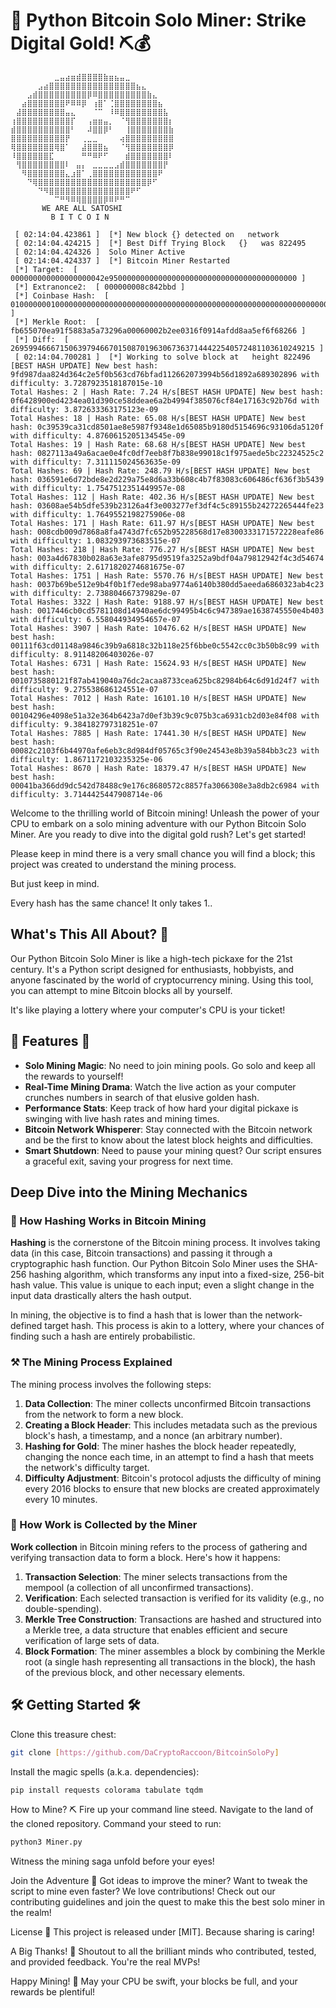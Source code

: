 # 🚀 Python Bitcoin Solo Miner: Strike Digital Gold! ⛏️💰

```
⠀⠀⠀⠀⠀⠀⠀⠀⣀⣤⣴⣶⣾⣿⣿⣿⣿⣷⣶⣦⣤⣀⠀⠀⠀⠀⠀⠀⠀⠀
⠀⠀⠀⠀⠀⣠⣴⣿⣿⣿⣿⣿⣿⣿⣿⣿⣿⣿⣿⣿⣿⣿⣿⣦⣄⠀⠀⠀⠀⠀
⠀⠀⠀⣠⣾⣿⣿⣿⣿⣿⣿⣿⣿⣿⡿⠿⣿⣿⣿⣿⣿⣿⣿⣿⣿⣷⣄⠀⠀⠀
⠀⠀⣴⣿⣿⣿⣿⣿⣿⣿⠟⠿⠿⡿⠀⢰⣿⠁⢈⣿⣿⣿⣿⣿⣿⣿⣿⣦⠀⠀
⠀⣼⣿⣿⣿⣿⣿⣿⣿⣿⣤⣄⠀⠀⠀⠈⠉⠀⠸⠿⣿⣿⣿⣿⣿⣿⣿⣿⣧⠀
⢰⣿⣿⣿⣿⣿⣿⣿⣿⣿⣿⡏⠀⠀⢠⣶⣶⣤⡀⠀⠈⢻⣿⣿⣿⣿⣿⣿⣿⡆
⣾⣿⣿⣿⣿⣿⣿⣿⣿⣿⣿⠃⠀⠀⠼⣿⣿⡿⠃⠀⠀⢸⣿⣿⣿⣿⣿⣿⣿⣷
⣿⣿⣿⣿⣿⣿⣿⣿⣿⣿⡟⠀⠀⢀⣀⣀⠀⠀⠀⠀⢴⣿⣿⣿⣿⣿⣿⣿⣿⣿
⢿⣿⣿⣿⣿⣿⣿⣿⢿⣿⠁⠀⠀⣼⣿⣿⣿⣦⠀⠀⠈⢻⣿⣿⣿⣿⣿⣿⣿⡿
⠸⣿⣿⣿⣿⣿⣿⣏⠀⠀⠀⠀⠀⠛⠛⠿⠟⠋⠀⠀⠀⣾⣿⣿⣿⣿⣿⣿⣿⠇
⠀⢻⣿⣿⣿⣿⣿⣿⣿⣿⠇⠀⣤⡄⠀⣀⣀⣀⣀⣠⣾⣿⣿⣿⣿⣿⣿⣿⡟⠀
⠀⠀⠻⣿⣿⣿⣿⣿⣿⣿⣄⣰⣿⠁⢀⣿⣿⣿⣿⣿⣿⣿⣿⣿⣿⣿⣿⠟⠀⠀
⠀⠀⠀⠙⢿⣿⣿⣿⣿⣿⣿⣿⣿⣿⣿⣿⣿⣿⣿⣿⣿⣿⣿⣿⣿⡿⠋⠀⠀⠀
⠀⠀⠀⠀⠀⠙⠻⣿⣿⣿⣿⣿⣿⣿⣿⣿⣿⣿⣿⣿⣿⣿⠟⠋⠀⠀⠀⠀⠀
⠀⠀⠀⠀⠀⠀⠀⠀⠉⠛⠻⠿⢿⣿⣿⣿⣿⡿⠿⠟⠛⠉⠀⠀⠀⠀⠀⠀⠀⠀
       WE ARE ALL SATOSHI
         B I T C O I N
    
 [ 02:14:04.423861 ]  [*] New block {} detected on   network 
 [ 02:14:04.424215 ]  [*] Best Diff Trying Block   {}   was 822495
 [ 02:14:04.424326 ]  Solo Miner Active
 [ 02:14:04.424337 ]  [*] Bitcoin Miner Restarted
 [*] Target:  [ 000000000000000000042e950000000000000000000000000000000000000000 ]
 [*] Extranonce2:  [ 000000008c842bbd ]
 [*] Coinbase Hash:  [ 01000000010000000000000000000000000000000000000000000000000000000000000000ffffffff3503e18c0c00046c4286650460ae1b0e0cd5a5ce6a000000008c842bbd0a636b706f6f6c112f736f6c6f2e636b706f6f6c2e6f72672fffffffff0314ac9828000000001976a9140b77264c27eddef8af2a19ff48b9a7d2c49bdfb988ac6818d4000000000016001451ed61d2f6aa260cc72cdf743e4e436a82c010270000000000000000266a24aa21a9edabbe80754ced8241c846d1c88e20331d030ae8fdb14ee4b5ac4674a8715e486a00000000 ]
 [*] Merkle Root:  [ fb655070ea91f5883a5a73296a00060002b2ee0316f0914afdd8aa5ef6f68266 ]
 [*] Diff:  [ 26959946667150639794667015087019630673637144422540572481103610249215 ]
 [ 02:14:04.700281 ]  [*] Working to solve block at   height 822496
[BEST HASH UPDATE] New best hash: 9fd987daa824d364c2e5f0b563cd76bfad112662073994b56d1892a689302896 with difficulty: 3.7287923518187015e-10
Total Hashes: 2 | Hash Rate: 7.24 H/s[BEST HASH UPDATE] New best hash: 0f6428900ed4234ea01d390ce58ddeae6a2b4994f385076cf84e17163c92b76d with difficulty: 3.872633363175123e-09
Total Hashes: 18 | Hash Rate: 65.08 H/s[BEST HASH UPDATE] New best hash: 0c39539ca31cd8501ae8e5987f9348e1d65085b9180d5154696c93106da5120f with difficulty: 4.8760615205134545e-09
Total Hashes: 19 | Hash Rate: 68.68 H/s[BEST HASH UPDATE] New best hash: 0827113a49a6acae0e4fc0df7eeb8f7b838e99018c1f975aede5bc22324525c2 with difficulty: 7.311115024563635e-09
Total Hashes: 69 | Hash Rate: 248.79 H/s[BEST HASH UPDATE] New best hash: 036591e6d72bde8e2d229a75e8d6a33b608c4b7f83083c606486cf636f3b5439 with difficulty: 1.7547512351449957e-08
Total Hashes: 112 | Hash Rate: 402.36 H/s[BEST HASH UPDATE] New best hash: 03608ae54b5dfe539b23126a4f3e003277ef3df4c5c89155b24272265444fe23 with difficulty: 1.7649552198275906e-08
Total Hashes: 171 | Hash Rate: 611.97 H/s[BEST HASH UPDATE] New best hash: 008cdb009d7868a8fa4743d7fc652b95228568d17e8300333171572228eafe86 with difficulty: 1.083293973683515e-07
Total Hashes: 218 | Hash Rate: 776.27 H/s[BEST HASH UPDATE] New best hash: 003a4d67830b028a63e3afe8795d9519fa3252a9bdf04a79812942f4c3d54674 with difficulty: 2.6171820274681675e-07
Total Hashes: 1751 | Hash Rate: 5570.76 H/s[BEST HASH UPDATE] New best hash: 0037b69be512e9b4f0b1f7ede98aba9774a6140b380dd5aeeda6860323ab4c23 with difficulty: 2.738804667379829e-07
Total Hashes: 3322 | Hash Rate: 9188.97 H/s[BEST HASH UPDATE] New best hash: 0017446cb0cd5781108d14940ae6dc99495b4c6c947389ae1638745550e4b403 with difficulty: 6.558044934954657e-07
Total Hashes: 3907 | Hash Rate: 10476.62 H/s[BEST HASH UPDATE] New best hash: 00111f63cd01148a9846c39b9a6818c32b118e25f6bbe0c5542cc0c3b50b8c99 with difficulty: 8.91148206403026e-07
Total Hashes: 6731 | Hash Rate: 15624.93 H/s[BEST HASH UPDATE] New best hash: 0010735880121f87ab419040a76dc2acaa8733cea625bc82984b64c6d91d24f7 with difficulty: 9.275538686124551e-07
Total Hashes: 7012 | Hash Rate: 16101.10 H/s[BEST HASH UPDATE] New best hash: 00104296e4098e51a32e364b6423a7d0ef3b39c9c075b3ca6931cb2d03e84f08 with difficulty: 9.384182797318251e-07
Total Hashes: 7885 | Hash Rate: 17441.30 H/s[BEST HASH UPDATE] New best hash: 00082c2103f6b44970afe6eb3c8d984df05765c3f90e24543e8b39a584bb3c23 with difficulty: 1.8671172103235325e-06
Total Hashes: 8670 | Hash Rate: 18379.47 H/s[BEST HASH UPDATE] New best hash: 00041ba366dd9dc542d78488c9e176c8680572c8857fa3066308e3a8db2c6984 with difficulty: 3.7144425447908714e-06
```

Welcome to the thrilling world of Bitcoin mining! Unleash the power of your CPU to embark on a solo mining adventure with our Python Bitcoin Solo Miner. 
Are you ready to dive into the digital gold rush? Let's get started!  

Please keep in mind there is a very small chance you will find a block; this project was created to understand the mining process.  

But just keep in mind.  

Every hash has the same chance! It only takes 1..

## What's This All About? 🤔

Our Python Bitcoin Solo Miner is like a high-tech pickaxe for the 21st century. 
It's a Python script designed for enthusiasts, hobbyists, and anyone fascinated by the world of cryptocurrency mining. 
Using this tool, you can attempt to mine Bitcoin blocks all by yourself. 

It's like playing a lottery where your computer's CPU is your ticket!

## 🌟 Features 🌟

- **Solo Mining Magic**: No need to join mining pools. Go solo and keep all the rewards to yourself!
- **Real-Time Mining Drama**: Watch the live action as your computer crunches numbers in search of that elusive golden hash.
- **Performance Stats**: Keep track of how hard your digital pickaxe is swinging with live hash rates and mining times.
- **Bitcoin Network Whisperer**: Stay connected with the Bitcoin network and be the first to know about the latest block heights and difficulties.
- **Smart Shutdown**: Need to pause your mining quest? Our script ensures a graceful exit, saving your progress for next time.

## Deep Dive into the Mining Mechanics

### 🧬 How Hashing Works in Bitcoin Mining

**Hashing** is the cornerstone of the Bitcoin mining process. It involves taking data (in this case, Bitcoin transactions) and passing it through a cryptographic hash function. Our Python Bitcoin Solo Miner uses the SHA-256 hashing algorithm, which transforms any input into a fixed-size, 256-bit hash value. This value is unique to each input; even a slight change in the input data drastically alters the hash output.

In mining, the objective is to find a hash that is lower than the network-defined target hash. This process is akin to a lottery, where your chances of finding such a hash are entirely probabilistic.

### ⚒️ The Mining Process Explained

The mining process involves the following steps:

1. **Data Collection**: The miner collects unconfirmed Bitcoin transactions from the network to form a new block.
2. **Creating a Block Header**: This includes metadata such as the previous block's hash, a timestamp, and a nonce (an arbitrary number).
3. **Hashing for Gold**: The miner hashes the block header repeatedly, changing the nonce each time, in an attempt to find a hash that meets the network's difficulty target.
4. **Difficulty Adjustment**: Bitcoin's protocol adjusts the difficulty of mining every 2016 blocks to ensure that new blocks are created approximately every 10 minutes.

### 🔄 How Work is Collected by the Miner

**Work collection** in Bitcoin mining refers to the process of gathering and verifying transaction data to form a block. Here's how it happens:

1. **Transaction Selection**: The miner selects transactions from the mempool (a collection of all unconfirmed transactions).
2. **Verification**: Each selected transaction is verified for its validity (e.g., no double-spending).
3. **Merkle Tree Construction**: Transactions are hashed and structured into a Merkle tree, a data structure that enables efficient and secure verification of large sets of data.
4. **Block Formation**: The miner assembles a block by combining the Merkle root (a single hash representing all transactions in the block), the hash of the previous block, and other necessary elements.

## 🛠️ Getting Started 🛠️

Clone this treasure chest:

```bash
git clone [https://github.com/DaCryptoRaccoon/BitcoinSoloPy]
```

Install the magic spells (a.k.a. dependencies):

```bash
pip install requests colorama tabulate tqdm
```
How to Mine? ⛏️
Fire up your command line steed.
Navigate to the land of the cloned repository.
Command your steed to run:
```bash
python3 Miner.py
```
Witness the mining saga unfold before your eyes!

Join the Adventure 🤝
Got ideas to improve the miner? Want to tweak the script to mine even faster? We love contributions! Check out our contributing guidelines and join the quest to make this the best solo miner in the realm!

License 📜
This project is released under [MIT]. Because sharing is caring!

A Big Thanks! 🎉
Shoutout to all the brilliant minds who contributed, tested, and provided feedback. You're the real MVPs!

Happy Mining! 🎉
May your CPU be swift, your blocks be full, and your rewards be plentiful!

